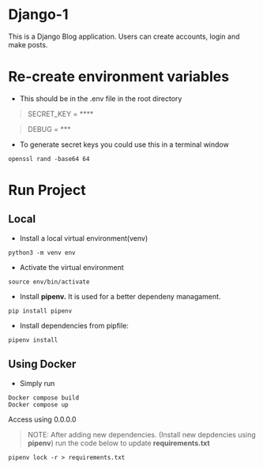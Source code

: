# Django-1
This is a Django Blog application. Users can create accounts, login and make posts.
# Re-create environment variables
* This should be in the .env file in the root directory
> SECRET_KEY = ****

> DEBUG = ***

* To generate secret keys you could use this in a terminal window 
```
openssl rand -base64 64
```
# Run Project
## Local
* Install a local virtual environment(venv) 
```
python3 -m venv env
```
* Activate the virtual environment 
```
source env/bin/activate
```
* Install **pipenv.** It is used for a better dependeny managament.
```
pip install pipenv
```
* Install dependencies from pipfile:
```
pipenv install
```
## Using Docker

* Simply run 

```
Docker compose build
Docker compose up
```
Access using 0.0.0.0

> NOTE: After adding new dependencies. (Install new depdencies using **pipenv**) run the code below to update **requirements.txt**

```
pipenv lock -r > requirements.txt
```
